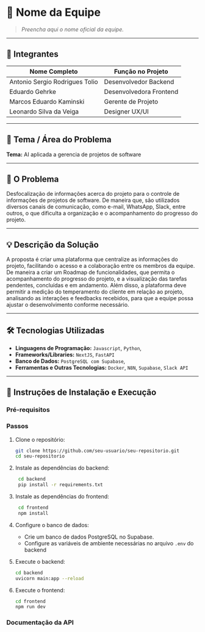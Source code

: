 # 🧠 Nome da Equipe

> *Preencha aqui o nome oficial da equipe.*

---

## 👥 Integrantes

| Nome Completo         | Função no Projeto         |
|-----------------------|---------------------------|
| Antonio Sergio Rodrigues Tolio       | Desenvolvedor Backend     |
| Eduardo Gehrke      | Desenvolvedora Frontend   |
| Marcos Eduardo Kaminski          | Gerente de Projeto        |
| Leonardo Silva da Veiga           | Designer UX/UI            |

---

## 🎯 Tema / Área do Problema

**Tema:** AI aplicada a gerencia de projetos de software

---

## 🧩 O Problema


Desfocalização de informações acerca do projeto para o controle  de informações de projetos de software. De maneira que, são utilizados diversos canais de comunicação, como e-mail, WhatsApp, Slack, entre outros, o que dificulta a organização e o acompanhamento do progresso do projeto.

---

## 💡 Descrição da Solução

A proposta é criar uma plataforma que centralize as informações do projeto, facilitando o acesso e a colaboração entre os membros da equipe.
De maneira a criar um Roadmap de funcionalidades, que permita o acompanhamento do progresso do projeto, e a visualização das tarefas pendentes, concluídas e em andamento. Além disso, a plataforma deve permitir a medição do temperamento do cliente em relação ao projeto, analisando as interações e feedbacks recebidos, para que a equipe possa ajustar o desenvolvimento conforme necessário.

---

## 🛠️ Tecnologias Utilizadas

- **Linguagens de Programação:** `Javascript`, `Python`, 
- **Frameworks/Libraries:** `NextJS`, `FastAPI`
- **Banco de Dados:** `PostgreSQL com Supabase`, 
- **Ferramentas e Outras Tecnologias:** `Docker`, `N8N`, `Supabase`, `Slack API`

---

## 🧪 Instruções de Instalação e Execução

### Pré-requisitos



### Passos

1. Clone o repositório:
   ```bash
   git clone https://github.com/seu-usuario/seu-repositorio.git
   cd seu-repositorio

2. Instale as dependências do backend:
   ```bash
    cd backend
    pip install -r requirements.txt
    ```
3. Instale as dependências do frontend:
    ```bash
     cd frontend
     npm install
     ```

4. Configure o banco de dados:
    - Crie um banco de dados PostgreSQL no Supabase.
    - Configure as variáveis de ambiente necessárias no arquivo `.env` do backend

5. Execute o backend:
   ```bash
   cd backend
   uvicorn main:app --reload
   ```
6. Execute o frontend:
   ```bash
   cd frontend
   npm run dev
   ```



### Documentação da API
